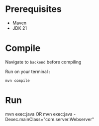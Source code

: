 # Prerequisites
- Maven
- JDK 21

# Compile
Navigate to `backend` before compiling 

Run on your terminal :
```
mvn compile
```

# Run
mvn exec:java 
 OR
mvn exec:java -Dexec.mainClass="com.server.Webserver"
